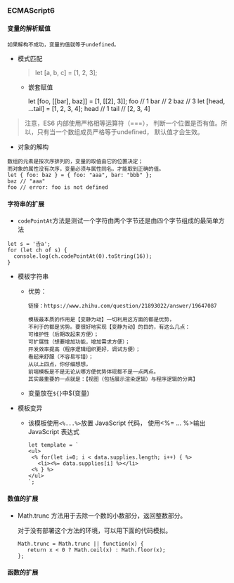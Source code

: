 ###  ECMAScript6
 #### 变量的解析赋值 
 `如果解构不成功，变量的值就等于undefined。` 
   * 模式匹配 
     > let [a, b, c] = [1, 2, 3];
      * 嵌套赋值
      
      
         let [foo, [[bar], baz]] = [1, [[2], 3]];
         foo // 1
         bar // 2
         baz // 3
         let [head, ...tail] = [1, 2, 3, 4];
         head // 1
         tail // [2, 3, 4]
   > 注意，ES6 内部使用严格相等运算符（===），
   判断一个位置是否有值。所以，只有当一个数组成员严格等于undefined，
   默认值才会生效。
   
   * 对象的解构
         
    数组的元素是按次序排列的，变量的取值由它的位置决定；
    而对象的属性没有次序，变量必须与属性同名，才能取到正确的值。
    let { foo: baz } = { foo: "aaa", bar: "bbb" };
    baz // "aaa"
    foo // error: foo is not defined
    
 #### 字符串的扩展
   * `codePointAt`方法是测试一个字符由两个字节还是由四个字节组成的最简单方法
   
    let s = '𠮷a';
    for (let ch of s) {
      console.log(ch.codePointAt(0).toString(16));
    }
   * 模板字符串
      * 优势：
      
        `链接：https://www.zhihu.com/question/21893022/answer/19647087`
        
            模板最本质的作用是【变静为动】一切利用这方面的都是优势，
            不利于的都是劣势。要很好地实现【变静为动】的目的，有这么几点：
            可维护性（后期改起来方便）；
            可扩展性（想要增加功能，增加需求方便）；
            开发效率提高（程序逻辑组织更好，调试方便）；
            看起来舒服（不容易写错）；
            从以上四点，你仔细想想，
            前端模板是不是无论从哪方便优势体现都不是一点两点。
            其实最重要的一点就是：【视图（包括展示渲染逻辑）与程序逻辑的分离】
       * 变量放在`${}`中$(变量)
   * 模板变异
   
       * 该模板使用`<%...%>`放置 JavaScript 代码，
       使用<%= ... %>输出 JavaScript 表达式
       
             let template = `
             <ul>
              <% for(let i=0; i < data.supplies.length; i++) { %>
                <li><%= data.supplies[i] %></li>
              <% } %>
             </ul>
             `;
 #### 数值的扩展 
   * Math.trunc 方法用于去除一个数的小数部分，返回整数部分。
        
        对于没有部署这个方法的环境，可以用下面的代码模拟。

         Math.trunc = Math.trunc || function(x) {
            return x < 0 ? Math.ceil(x) : Math.floor(x);
         };
 #### 函数的扩展
 